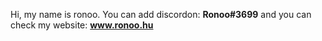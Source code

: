 Hi, my name is ronoo. 
You can add discordon: <strong>Ronoo#3699</strong> and you can check my website: <strong>www.ronoo.hu</strong>
